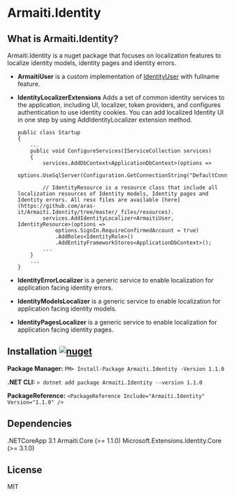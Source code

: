 # Armaiti.Identity

## What is Armaiti.Identity?

Armaiti.Identity is a nuget package that focuses on localization features to localize identity models, identity pages and identity errors.

-   **ArmaitiUser** is a custom implementation of [IdentityUser](https://docs.microsoft.com/en-us/dotnet/api/microsoft.aspnetcore.identity.entityframeworkcore.identityuser?view=aspnetcore-1.1) with fullname feature.

-   **IdentityLocalizerExtensions** Adds a set of common identity services to the application, including UI, localizer, token providers, and configures authentication to use identity cookies.
    You can add localized Identity UI in one step by using AddIdentityLocalizer extension method.
    ```
    public class Startup
    {
        ...
        public void ConfigureServices(IServiceCollection services)
        {
            services.AddDbContext<ApplicationDbContext>(options =>
                options.UseSqlServer(Configuration.GetConnectionString("DefaultConnection")));

            // IdentityResource is a resource class that include all localization resources of Identity models, Identity pages and Identity errors. All resx files are available [here](https://github.com/aras-it/Armaiti.Identity/tree/master/_files/resources).
            services.AddIdentityLocalizer<ArmaitiUser, IdentityResource>(options =>
                options.SignIn.RequireConfirmedAccount = true)
                .AddRoles<IdentityRole>()
                .AddEntityFrameworkStores<ApplicationDbContext>();
            ...
		}
        ...
	}
    ```

-   **IdentityErrorLocalizer** is a generic service to enable localization for application facing identity errors.

-   **IdentityModelsLocalizer** is a generic service to enable localization for application facing identity models.

-   **IdentityPagesLocalizer** is a generic service to enable localization for application facing identity pages.


## Installation [![nuget](https://cdn.arasit.com/img/nuget/nuget1.1.0.svg)](https://www.nuget.org/packages/Armaiti.Identity/)

**Package Manager:**  `PM> Install-Package Armaiti.Identity -Version 1.1.0`

**.NET CLI:**         `> dotnet add package Armaiti.Identity --version 1.1.0`

**PackageReference:** `<PackageReference Include="Armaiti.Identity" Version="1.1.0" />`

## Dependencies

.NETCoreApp 3.1
Armaiti.Core (>= 1.1.0)
Microsoft.Extensions.Identity.Core (>= 3.1.0)

## License
MIT
